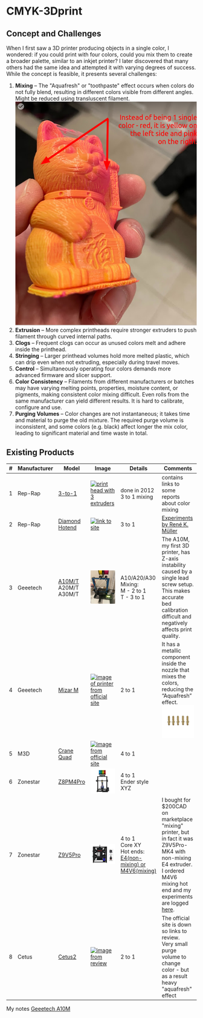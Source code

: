 
# CMYK-3Dprint

## Concept and Challenges

When I first saw a 3D printer producing objects in a single color, I wondered: if you could print with four colors, could you mix them to create a broader palette, similar to an inkjet printer? I later discovered that many others had the same idea and attempted it with varying degrees of success. While the concept is feasible, it presents several challenges:

1. **Mixing** – The "Aquafresh" or "toothpaste" effect occurs when colors do not fully blend, resulting in different colors visible from different angles. Might be reduced using transluscent filament.  
    ![toothpaste effect](resources/toothpaste_yello_pink_cat.png)
2. **Extrusion** – More complex printheads require stronger extruders to push filament through curved internal paths.
3. **Clogs** – Frequent clogs can occur as unused colors melt and adhere inside the printhead.
4. **Stringing** – Larger printhead volumes hold more melted plastic, which can drip even when not extruding, especially during travel moves.
5. **Control** – Simultaneously operating four colors demands more advanced firmware and slicer support.
6. **Color Consistency** – Filaments from different manufacturers or batches may have varying melting points, properties, moisture content, or pigments, making consistent color mixing difficult. Even rolls from the same manufacturer can yield different results. It is hard to calibrate, configure and use.
7. **Purging Volumes** – Color changes are not instantaneous; it takes time and material to purge the old mixture. The required purge volume is inconsistent, and some colors (e.g. black) affect longer the mix color, leading to significant material and time waste in total.

## Existing Products

| # | Manufacturer | Model | Image | Details | Comments |
|---|--------------|-------|-------|---------|----------|
| 1 | Rep-Rap      | [3-to-1](https://richrap.blogspot.com/2012/08/3-way-quick-fit-extruder-and-colour.html) | [![print head with 3 extruders](https://blogger.googleusercontent.com/img/b/R29vZ2xl/AVvXsEjRH_xcm1N6YQ204XjNlKvpK-T3AzsVKbgbOR_7pHwTjLqfUmNeOerYbLHjLaOyfcJ_FPCy5l8wkqG7L2xf18_FBPPlFszWoDflCd3FFhFnPq4r0FQe_UO66eS2wSlMeZC0BfMm931M_4Se/s1600/Very_first_print_uncalibrated.jpg)](https://richrap.blogspot.com/2012/08/3-way-quick-fit-extruder-and-colour.html) | done in 2012<br>3 to 1 mixing       | contains links to some reports about color mixing |
| 2 | Rep-Rap      | [Diamond Hotend](https://reprap.org/wiki/Diamond_Hotend) | [![link to site](https://reprap.org/mediawiki/images/e/ee/Diamond_Hotend_And_Prints.jpg)](https://reprap.org/wiki/Diamond_Hotend) | 3 to 1 |  [Experiments by René K. Müller](https://xyzdims.com/2019/05/07/3d-printing-diamond-hotend-or-mixed-color-deeper-dive/)|
| 3 | Geeetech | [A10M/T](https://www.geeetech.com/Documents/A10T%20User%20Manual_V1.00%20.pdf)<br>A20M/T<br>A30M/T| [![A10M](A10M/resources/a10m.png)](A10M/resources/a10m.png) | A10/A20/A30<br>Mixing:<br>M - 2 to 1<br>T - 3 to 1 | The A10M, my first 3D printer, has Z-axis instability caused by a single lead screw setup. This makes accurate bed calibration difficult and negatively affects print quality. |
| 4 | Geeetech | [Mizar M](https://wiki.geeetech.com/index.php/Geeetech_Mizar_M_3D_printer) | [![image of printer from official site](https://wiki.geeetech.com/images/c/ce/W9.png)](https://wiki.geeetech.com/index.php/Geeetech_Mizar_M_3D_printer)| 2 to 1| It has a metallic component inside the nozzle that mixes the colors, reducing the “Aquafresh” effect.<br> [![inserts](resources/mizzar_m_nozzle_insert.jpg)](https://www.geeetech.com/5pcs-mizarm-mixed-color-melt-filter-p-1615.html?fbclid=IwY2xjawLVeqdleHRuA2FlbQIxMABicmlkETFqNzlRdWNvdEdST1dFYlFTAR7ny_wdsjKKtKjTSk-9DbuC5FxciZA5RfLIdIIEBB54iFXiR98hC5LWu60_sQ_aem_zcrvYIJ0le5U7qGZSOhBCQ)|
| 5 | M3D | [Crane Quad](https://crane.printm3d.com/crane-quad-guide/unboxing-and-assembly#additional-information-1)| [![image from official site](https://crane.printm3d.com/~gitbook/image?url=https%3A%2F%2F2233698637-files.gitbook.io%2F%7E%2Ffiles%2Fv0%2Fb%2Fgitbook-legacy-files%2Fo%2Fassets%252F-LHsKN4t1c1PNlAAcU9y%252F-LOWmxZECDMME50HoQKc%252F-LOWtdJoxvukkWITDrGp%252Fquad.png%3Falt%3Dmedia%26token%3D4ee878bb-ce16-46e9-986a-10697ea12246&width=768&dpr=1&quality=100&sign=60710139&sv=2)](https://crane.printm3d.com/crane-quad-guide/)| 4 to 1 | |
| 6 | Zonestar | [Z8PM4Pro](https://github.com/ZONESTAR3D/Z8P) | [![z8o from official github](https://github.com/ZONESTAR3D/Z8P/blob/main/Z8P.jpg?raw=true)](https://github.com/ZONESTAR3D/Z8P) | 4 to 1<br>Ender style XYZ||
| 7 | Zonestar | [Z9V5Pro](https://github.com/ZONESTAR3D/Z9/tree/main/Z9V5) | [![z9v5 from official github](https://raw.githubusercontent.com/ZONESTAR3D/Z9/refs/heads/main/Z9V5/MK5.jpg)](https://github.com/ZONESTAR3D/Z9/tree/main/Z9V5) | 4 to 1<br>Core XY<br>Hot ends:<br>[E4(non-mixing) or M4V6(mixing)](https://github.com/ZONESTAR3D/Upgrade-kit-guide/blob/main/HOTEND/FAQ_M4E4.md#whats-different-between-e4-and-m4-hotend) | I bought for $200CAD on marketplace "mixing" printer, but in fact it was Z9V5Pro-MK4 with non-mixing E4 extruder. I ordered M4V6 mixing hot end and my experiments are logged [here](Z9V5/z9v5).
| 8 | Cetus     | [Cetus2](https://www.3dptk.com/review/cetus2-review) | [![image from review](https://www.3dptk.com/img_clanky/109/CETUS-2-4.jpg)](https://www.3dptk.com/review/cetus2-review) | 2 to 1 | The official site is down so links to review.<br>Very small purge volume to change color - but as a result heavy "aquafresh" effect|


My notes
[Geeetech A10M](A10M/)